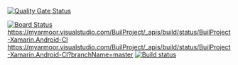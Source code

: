 [![Quality Gate Status](https://sonarcloud.io/api/project_badges/measure?project=BuildProject&metric=alert_status)](https://sonarcloud.io/dashboard?id=BuildProject)

[![Board Status](https://myarmoor.visualstudio.com/6d91fc88-4fc9-43c0-8dc4-abf6e58ae481/7b0141df-9e04-40cc-a1c2-6105d462ff95/_apis/work/boardbadge/02ae9eff-3717-490f-aa65-9161d994d03e)](https://myarmoor.visualstudio.com/6d91fc88-4fc9-43c0-8dc4-abf6e58ae481/_boards/board/t/7b0141df-9e04-40cc-a1c2-6105d462ff95/Microsoft.RequirementCategory/)
https://myarmoor.visualstudio.com/BuilProject/_apis/build/status/BuilProject-Xamarin.Android-CI
https://myarmoor.visualstudio.com/BuilProject/_apis/build/status/BuilProject-Xamarin.Android-CI?branchName=master
[![Build status](https://myarmoor.visualstudio.com/BuilProject/_apis/build/status/BuilProject-Xamarin.Android-CI)](https://myarmoor.visualstudio.com/BuilProject/_build/latest?definitionId=7)
